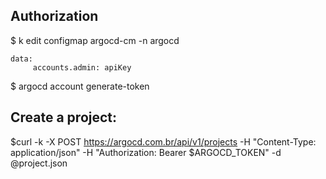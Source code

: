 ## Authorization

$ k edit configmap argocd-cm -n argocd
```
data:
     accounts.admin: apiKey
```
$ argocd account generate-token


## Create a project:
$curl -k -X POST https://argocd.com.br/api/v1/projects -H "Content-Type: application/json" -H "Authorization: Bearer $ARGOCD_TOKEN" -d @project.json


